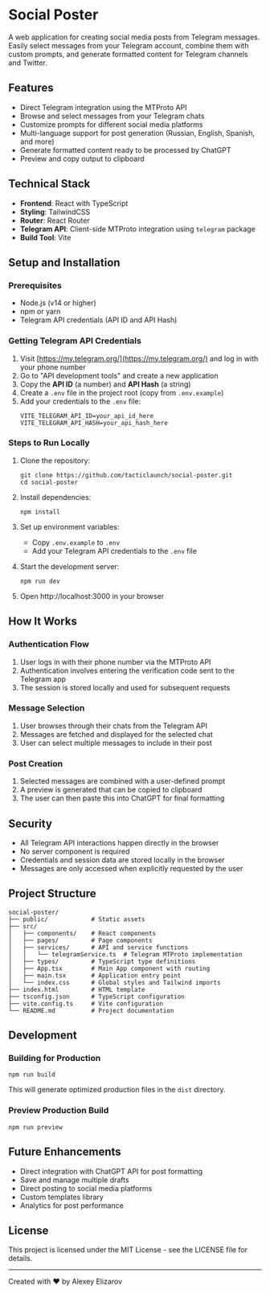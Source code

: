 # Social Poster

A web application for creating social media posts from Telegram messages. Easily select messages from your Telegram account, combine them with custom prompts, and generate formatted content for Telegram channels and Twitter.

## Features

- Direct Telegram integration using the MTProto API
- Browse and select messages from your Telegram chats
- Customize prompts for different social media platforms
- Multi-language support for post generation (Russian, English, Spanish, and more)
- Generate formatted content ready to be processed by ChatGPT
- Preview and copy output to clipboard

## Technical Stack

- **Frontend**: React with TypeScript
- **Styling**: TailwindCSS
- **Router**: React Router
- **Telegram API**: Client-side MTProto integration using `telegram` package
- **Build Tool**: Vite

## Setup and Installation

### Prerequisites

- Node.js (v14 or higher)
- npm or yarn
- Telegram API credentials (API ID and API Hash)

### Getting Telegram API Credentials

1. Visit [https://my.telegram.org/](https://my.telegram.org/) and log in with your phone number
2. Go to "API development tools" and create a new application
3. Copy the **API ID** (a number) and **API Hash** (a string)
4. Create a `.env` file in the project root (copy from `.env.example`)
5. Add your credentials to the `.env` file:
   ```
   VITE_TELEGRAM_API_ID=your_api_id_here
   VITE_TELEGRAM_API_HASH=your_api_hash_here
   ```

### Steps to Run Locally

1. Clone the repository:
   ```
   git clone https://github.com/tacticlaunch/social-poster.git
   cd social-poster
   ```

2. Install dependencies:
   ```
   npm install
   ```

3. Set up environment variables:
   - Copy `.env.example` to `.env`
   - Add your Telegram API credentials to the `.env` file

4. Start the development server:
   ```
   npm run dev
   ```

5. Open http://localhost:3000 in your browser

## How It Works

### Authentication Flow

1. User logs in with their phone number via the MTProto API
2. Authentication involves entering the verification code sent to the Telegram app
3. The session is stored locally and used for subsequent requests

### Message Selection

1. User browses through their chats from the Telegram API
2. Messages are fetched and displayed for the selected chat
3. User can select multiple messages to include in their post

### Post Creation

1. Selected messages are combined with a user-defined prompt
2. A preview is generated that can be copied to clipboard
3. The user can then paste this into ChatGPT for final formatting

## Security

- All Telegram API interactions happen directly in the browser
- No server component is required
- Credentials and session data are stored locally in the browser
- Messages are only accessed when explicitly requested by the user

## Project Structure

```
social-poster/
├── public/            # Static assets
├── src/
│   ├── components/    # React components
│   ├── pages/         # Page components
│   ├── services/      # API and service functions
│   │   └── telegramService.ts  # Telegram MTProto implementation
│   ├── types/         # TypeScript type definitions
│   ├── App.tsx        # Main App component with routing
│   ├── main.tsx       # Application entry point
│   └── index.css      # Global styles and Tailwind imports
├── index.html         # HTML template
├── tsconfig.json      # TypeScript configuration
├── vite.config.ts     # Vite configuration
└── README.md          # Project documentation
```

## Development

### Building for Production

```
npm run build
```

This will generate optimized production files in the `dist` directory.

### Preview Production Build

```
npm run preview
```

## Future Enhancements

- Direct integration with ChatGPT API for post formatting
- Save and manage multiple drafts
- Direct posting to social media platforms
- Custom templates library
- Analytics for post performance

## License

This project is licensed under the MIT License - see the LICENSE file for details.

---

Created with ❤️ by Alexey Elizarov